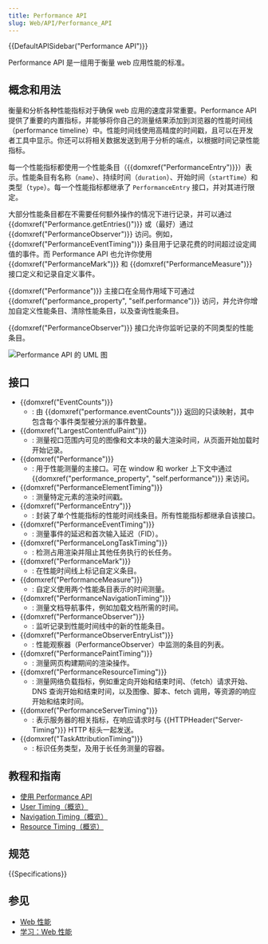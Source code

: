 ```yaml
---
title: Performance API
slug: Web/API/Performance_API
---
```


{{DefaultAPISidebar("Performance API")}}

Performance API 是一组用于衡量 web 应用性能的标准。

## 概念和用法

衡量和分析各种性能指标对于确保 web 应用的速度非常重要。Performance API 提供了重要的内置指标，并能够将你自己的测量结果添加到浏览器的性能时间线（performance timeline）中。性能时间线使用高精度的时间戳，且可以在开发者工具中显示。你还可以将相关数据发送到用于分析的端点，以根据时间记录性能指标。

每一个性能指标都使用一个性能条目（{{domxref("PerformanceEntry")}}）表示。性能条目有名称（`name`）、持续时间（`duration`）、开始时间（`startTime`）和类型（`type`）。每一个性能指标都继承了 `PerformanceEntry` 接口，并对其进行限定。

大部分性能条目都在不需要任何额外操作的情况下进行记录，并可以通过 {{domxref("Performance.getEntries()")}} 或（最好）通过 {{domxref("PerformanceObserver")}} 访问。例如，{{domxref("PerformanceEventTiming")}} 条目用于记录花费的时间超过设定阈值的事件。而 Performance API 也允许你使用 {{domxref("PerformanceMark")}} 和 {{domxref("PerformanceMeasure")}} 接口定义和记录自定义事件。

{{domxref("Performance")}} 主接口在全局作用域下可通过 {{domxref("performance_property", "self.performance")}} 访问，并允许你增加自定义性能条目、清除性能条目，以及查询性能条目。

{{domxref("PerformanceObserver")}} 接口允许你监听记录的不同类型的性能条目。

![Performance API 的 UML 图](diagram.svg)

## 接口

- {{domxref("EventCounts")}}
  - : 由 {{domxref("performance.eventCounts")}} 返回的只读映射，其中包含每个事件类型被分派的事件数量。
- {{domxref("LargestContentfulPaint")}}
  - : 测量视口范围内可见的图像和文本块的最大渲染时间，从页面开始加载时开始记录。
- {{domxref("Performance")}}
  - : 用于性能测量的主接口。可在 window 和 worker 上下文中通过 {{domxref("performance_property", "self.performance")}} 来访问。
- {{domxref("PerformanceElementTiming")}}
  - : 测量特定元素的渲染时间戳。
- {{domxref("PerformanceEntry")}}
  - : 封装了单个性能指标的性能时间线条目。所有性能指标都继承自该接口。
- {{domxref("PerformanceEventTiming")}}
  - : 测量事件的延迟和首次输入延迟（FID）。
- {{domxref("PerformanceLongTaskTiming")}}
  - : 检测占用渲染并阻止其他任务执行的长任务。
- {{domxref("PerformanceMark")}}
  - : 在性能时间线上标记自定义条目。
- {{domxref("PerformanceMeasure")}}
  - : 自定义使用两个性能条目表示的时间测量。
- {{domxref("PerformanceNavigationTiming")}}
  - : 测量文档导航事件，例如加载文档所需的时间。
- {{domxref("PerformanceObserver")}}
  - : 监听记录到性能时间线中的新的性能条目。
- {{domxref("PerformanceObserverEntryList")}}
  - : 性能观察器（PerformanceObserver）中监测的条目的列表。
- {{domxref("PerformancePaintTiming")}}
  - : 测量网页构建期间的渲染操作。
- {{domxref("PerformanceResourceTiming")}}
  - : 测量网络负载指标，例如重定向开始和结束时间、（fetch）请求开始、DNS 查询开始和结束时间，以及图像、脚本、fetch 调用，等资源的响应开始和结束时间。
- {{domxref("PerformanceServerTiming")}}
  - : 表示服务器的相关指标，在响应请求时与 {{HTTPHeader("Server-Timing")}} HTTP 标头一起发送。
- {{domxref("TaskAttributionTiming")}}
  - : 标识任务类型，及用于长任务测量的容器。

## 教程和指南

- [使用 Performance API](/zh-CN/docs/Web/API/Performance_API/Using_the_Performance_API)
- [User Timing（概览）](/zh-CN/docs/Web/API/Performance_API/User_timing)
- [Navigation Timing（概览）](/zh-CN/docs/Web/API/Performance_API/Navigation_timing)
- [Resource Timing（概览）](/zh-CN/docs/Web/API/Performance_API/Resource_timing)

## 规范

{{Specifications}}

## 参见

- [Web 性能](/zh-CN/docs/Web/Performance)
- [学习：Web 性能](/zh-CN/docs/Learn/Performance)

